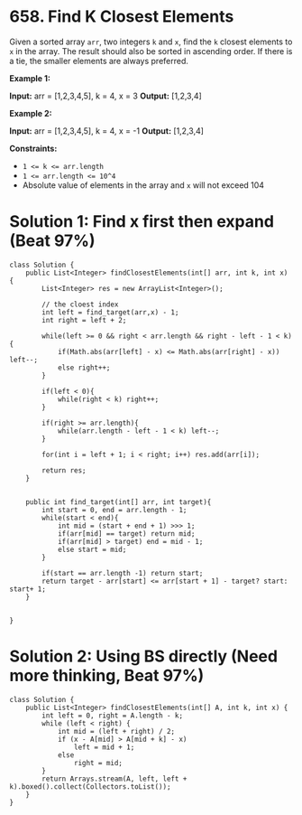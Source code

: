 # 658. Find K Closest Elements
Given a sorted array  `arr`, two integers  `k`  and  `x`, find the  `k`  closest elements to  `x`  in the array. The result should also be sorted in ascending order. If there is a tie, the smaller elements are always preferred.

**Example 1:**

**Input:** arr = [1,2,3,4,5], k = 4, x = 3
**Output:** [1,2,3,4]

**Example 2:**

**Input:** arr = [1,2,3,4,5], k = 4, x = -1
**Output:** [1,2,3,4]

**Constraints:**

-   `1 <= k <= arr.length`
-   `1 <= arr.length <= 10^4`
-   Absolute value of elements in the array and  `x`  will not exceed 104
 
# Solution 1: Find x first then expand  (Beat 97%)
```
class Solution {
    public List<Integer> findClosestElements(int[] arr, int k, int x) {
        List<Integer> res = new ArrayList<Integer>();
        
        // the cloest index
        int left = find_target(arr,x) - 1;
        int right = left + 2;
        
        while(left >= 0 && right < arr.length && right - left - 1 < k){
            if(Math.abs(arr[left] - x) <= Math.abs(arr[right] - x)) left--;
            else right++;
        }
        
        if(left < 0){
            while(right < k) right++;
        }
        
        if(right >= arr.length){
            while(arr.length - left - 1 < k) left--;
        }
        
        for(int i = left + 1; i < right; i++) res.add(arr[i]);
        
        return res;
    }
    
    
    public int find_target(int[] arr, int target){
        int start = 0, end = arr.length - 1;
        while(start < end){
            int mid = (start + end + 1) >>> 1;
            if(arr[mid] == target) return mid;
            if(arr[mid] > target) end = mid - 1;
            else start = mid;
        }
        
        if(start == arr.length -1) return start;
        return target - arr[start] <= arr[start + 1] - target? start: start+ 1;
    }
    
    
}
```


# Solution 2: Using BS directly (Need more thinking, Beat 97%)
```
class Solution {
    public List<Integer> findClosestElements(int[] A, int k, int x) {
        int left = 0, right = A.length - k;
        while (left < right) {
            int mid = (left + right) / 2;
            if (x - A[mid] > A[mid + k] - x)
                left = mid + 1;
            else
                right = mid;
        }
        return Arrays.stream(A, left, left + k).boxed().collect(Collectors.toList());
    }
}
```